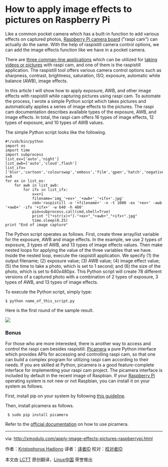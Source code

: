 How to apply image effects to pictures on Raspberry Pi
================================================================================
Like a common pocket camera which has a built-in function to add various effects on captured photos, [Raspberry Pi camera board][1] ("raspi cam") can actually do the same. With the help of raspistill camera control options, we can add the image effects function like we have in a pocket camera.

There are [three comman-line applications][2] which can be utilized for [taking videos or pictures][3] with raspi cam, and one of them is the raspistill application. The raspistill tool offers various camera control options such as sharpness, contrast, brightness, saturation, ISO, exposure, automatic white balance (AWB), image effects.

In this article I will show how to apply exposure, AWB, and other image effects with raspistill while capturing pictures using raspi cam. To automate the process, I wrote a simple Python script which takes pictures and automatically applies a series of image effects to the pictures. The raspi cam documentation describes available types of the exposure, AWB, and image effects. In total, the raspi cam offers 16 types of image effects, 12 types of exposure, and 10 types of AWB values. 

The simple Python script looks like the following.

    #!/usb/bin/python
    import os
    import time
    import subprocess
    list_ex=['auto','night']
    list_awb=['auto','cloud',flash']
    list_ifx=['blur','cartoon','colourswap','emboss','film','gpen','hatch','negative','oilpaint','posterise','sketch','solarise','watercolour']
    x=0
    for ex in list_ex:
        for awb in list_awb:
            for ifx in list_ifx:
                x=x+1
                filename='img_'+ex+'_'+awb+'_'+ifx+'.jpg'
                cmd='raspistill -o '+filename+' -n -t 1000 -ex '+ex+' -awb '+awb+' -ifx '+ifx+' -w 640 -h 480'
                pid=subprocess.call(cmd,shell=True)
                print "["+str(x)+"]-"+ex+"_"+awb+"_"+ifx+".jpg"
                time.sleep(0.25)
    print "End of image capture"

The Python script operates as follows. First, create three array/list variable for the exposure, AWB and image effects. In the example, we use 2 types of exposure, 3 types of AWB, and 13 types of image effects values. Then make nested loops for applying the value of the three variables that we have. Inside the nested loop, execute the raspistill application. We specify (1) the output filename; (2) exposure value; (3) AWB value; (4) image effect value; (5) the time to take a photo, which is set to 1 second; and (6) the size of the photo, which is set to 640x480px. This Python script will create 78 different versions of a captured photo with a combination of 2 types of exposure, 3 types of AWB, and 13 types of image effects.

To execute the Python script, simply type:

    $ python name_of_this_script.py 

Here is the first round of the sample result.

![](https://farm8.staticflickr.com/7483/16134215939_c93291158a_c.jpg)

### Bonus ###

For those who are more interested, there is another way to access and control the raspi cam besides raspistill. [Picamera][4] a pure Python interface which provides APIs for accessing and controlling raspi cam, so that one can build a complex program for utilizing raspi cam according to their needs. If you are skilled at Python, picamera is a good feature-complete interface for implementing your raspi cam project. The picamera interface is included by default in the recent image of Raspbian. If your [Raspberry Pi][5] operating system is not new or not Raspbian, you can install it on your system as follows.

First, install pip on your system by following [this guideline][6].

Then, install picamera as follows.

     $ sudo pip install picamera 

Refer to the [official documentation][7] on how to use picamera.

--------------------------------------------------------------------------------

via: http://xmodulo.com/apply-image-effects-pictures-raspberrypi.html

作者：[Kristophorus Hadiono][a]
译者：[译者ID](https://github.com/译者ID)
校对：[校对者ID](https://github.com/校对者ID)

本文由 [LCTT](https://github.com/LCTT/TranslateProject) 原创翻译，[Linux中国](http://linux.cn/) 荣誉推出

[a]:http://xmodulo.com/author/kristophorus
[1]:http://xmodulo.com/go/picam
[2]:http://www.raspberrypi.org/documentation/usage/camera/raspicam/
[3]:http://xmodulo.com/install-raspberry-pi-camera-board.html
[4]:https://pypi.python.org/pypi/picamera
[5]:http://xmodulo.com/go/raspberrypi
[6]:http://ask.xmodulo.com/install-pip-linux.html
[7]:http://picamera.readthedocs.org/